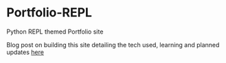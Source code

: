 # Portfolio-REPL

Python REPL themed Portfolio site

Blog post on building this site detailing the tech used, learning and planned updates [here](https://blog.adarshd.dev/posts/building-a-portfolio-REPL/)
